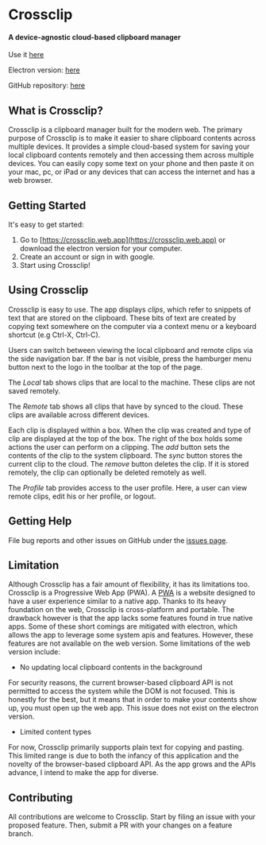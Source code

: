 # Crossclip

#### A device-agnostic cloud-based clipboard manager

Use it [here](https://crossclip.web.app)

Electron version: [here](#)

GitHub repository: [here](https://github.com/softwaresale/crossclip)

## What is Crossclip?
Crossclip is a clipboard manager built for the modern web. The primary purpose of Crossclip is to make it easier to share
clipboard contents across multiple devices. It provides a simple cloud-based system for saving your local clipboard
contents remotely and then accessing them across multiple devices. You can easily copy some text on your phone and then
paste it on your mac, pc, or iPad or any devices that can access the internet and has a web browser.

## Getting Started
It's easy to get started:
1. Go to [https://crossclip.web.app](https://crossclip.web.app) or download the electron version for your computer.
2. Create an account or sign in with google.
3. Start using Crossclip!

## Using Crossclip
Crossclip is easy to use. The app displays _clips_, which refer to snippets of text that are stored on the clipboard. These
bits of text are created by copying text somewhere on the computer via a context menu or a keyboard shortcut (e.g Ctrl-X,
Ctrl-C).

Users can switch between viewing the local clipboard and remote clips via the side navigation
bar. If the bar is not visible, press the hamburger menu button next to the logo in the toolbar at the top of the page.

The _Local_ tab shows clips that are local to the machine. These clips are not saved remotely. 

The _Remote_ tab shows all clips that have by synced to the cloud. These clips are available across different devices.

Each clip is displayed within a box. When the clip was created and type of clip are displayed at the top of the box. The right
of the box holds some actions the user can perform on a clipping. The _add_ button sets the contents of the clip to the
system clipboard. The _sync_ button stores the current clip to the cloud. The _remove_ button deletes the clip. If it is
stored remotely, the clip can optionally be deleted remotely as well.

The _Profile_ tab provides access to the user profile. Here, a user can view remote clips, edit his or her profile, or
logout.

## Getting Help
File bug reports and other issues on GitHub under the [issues page](https://github.com/softwaresale/crossclip/issues).

## Limitation
Although Crossclip has a fair amount of flexibility, it has its limitations too. Crossclip is a Progressive Web App (PWA).
A [PWA](https://web.dev/progressive-web-apps/) is a website designed to have a user experience similar to a native app.
Thanks to its heavy foundation on the web, Crossclip is cross-platform and portable. The drawback however is that the app
lacks some features found in true native apps. Some of these short comings are mitigated with electron, which allows
the app to leverage some system apis and features. However, these features are not available on the web version. Some
limitations of the web version include:
* No updating local clipboard contents in the background

For security reasons, the current browser-based clipboard API is not permitted to access the system while the DOM is
not focused. This is honestly for the best, but it means that in order to make your contents show up, you must open
up the web app. This issue does not exist on the electron version.

* Limited content types

For now, Crossclip primarily supports plain text for copying and pasting. This limited range is due to both the infancy
of this application and the novelty of the browser-based clipboard API. As the app grows and the APIs advance, I intend
to make the app for diverse. 

## Contributing
All contributions are welcome to Crossclip. Start by filing an issue with your proposed feature. Then, submit a PR
with your changes on a feature branch.
